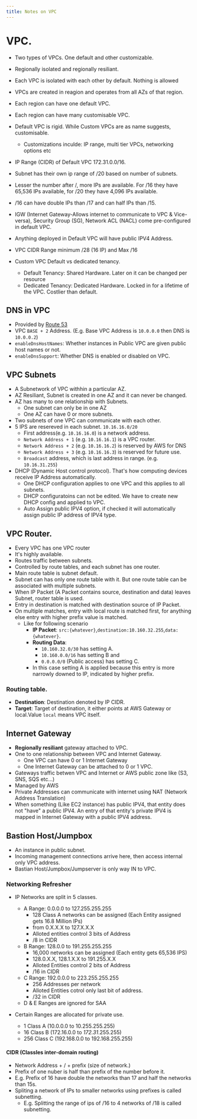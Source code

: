 ```yaml
---
title: Notes on VPC
---
```


# VPC.

- Two types of VPCs. One default and other customizable.
- Regionally isolated and regionally resiliant.
- Each VPC is isolated with each other by default. Nothing is allowed  
- VPCs are created in reagion and operates from all AZs of that region.
- Each region can have one default VPC.
- Each region can have many customisable VPC.
- Default VPC is rigid. While Custom VPCs are as name suggests, customisable.
    - Customizations inculde: IP range, multi tier VPCs, networking options etc
- IP Range (CIDR) of Default VPC 172.31.0.0/16. 
- Subnet has their own ip range of /20 based on number of subnets.
- Lesser the number after /, more IPs are available. For /16 they have 65,536 IPs available, for /20 they have 4,096 IPs available.
- /16 can have double IPs than /17 and can half IPs than /15. 
- IGW (Internet Gateway-Allows internet to communicate to VPC & Vice-versa), Security Group (SG), Network ACL (NACL) come pre-configured in default VPC.
- Anything deployed in Default VPC will have public IPV4 Address.
- VPC CIDR Range minimum /28 (16 IP) and Max /16

- Custom VPC Default vs dedicated tenancy.
    - Default Tenancy: Shared Hardware. Later on it can be changed per resource
    - Dedicated Tenancy: Dedicated Hardware. Locked in for a lifetime of the VPC. Costlier than default.

## DNS in VPC
- Provided by [Route 53](./route53.md)
- VPC `BASE + 2` Address. (E.g. Base VPC Address is `10.0.0.0` then DNS is `10.0.0.2`)
- `enableDnsHostNames`: Whether instances in Public VPC are given public host names or not. 
- `enableDnsSupport`: Whether DNS is enabled or disabled on VPC.



## VPC Subnets
- A Subnetwork of VPC withhin a particular AZ.
- AZ Resiliant, Subnet is created in one AZ and it can never be changed.
- AZ has many to one relationship with Subnets. 
    - One subnet can only be in one AZ
    - One AZ can have 0 or more subnets.
- Two subnets of one VPC can communicate with each other.
- 5 IPS are resereved in each subnet. `10.16.16.0/20`
    - First address(e.g. `10.16.16.0`) is a network address. 
    - `Network Address + 1` (e.g. `10.16.16.1`) is a VPC router.
    - `Network Address + 2` (e.g. `10.16.16.2`) is reserved by AWS for DNS
    - `Network Address + 3` (e.g. `10.16.16.3`) is reserved for future use.
    - `Broadcast` address, which is last address in range. (e.g. `10.16.31.255`)
- DHCP (Dynamic Host control protocol). That's how computing devices receive IP Address automatically.
    - One DHCP configuration applies to one VPC and this applies to all subnets.
    - DHCP configuratoins can not be edited. We have to create new DHCP config and applied to VPC.
    - Auto Assign public IPV4 option, if checked it will automatically assign public IP address of IPV4 type.


## VPC Router.
- Every VPC has one VPC router
- It's highly available. 
- Routes traffic between subnets.
- Controlled by route tables, and each subnet has one router.
- Main route table is subnet default.
- Subnet can has only one route table with it. But one route table can be associated with multiple subnets.
- When IP Packet (A Packet contains source, destination and data) leaves Subnet, router table is used.
- Entry in destination is matched with destination source of IP Packet.
- On multiple matches, entry with local route is matched first, for anything else entry with higher prefix value is matched.
    - Like for following scenario
        - **IP Packet**: `src:{whatever}`,`destination:10.160.32.255`,`data:{whatever}`.
        - **Routing Data**: 
            - `10.160.32.0/30` has setting A. 
            - `10.160.0.0/16` has setting B and 
            - `0.0.0.0/0` (Public access) has setting C. 
        - In this case setting A is applied because this entry is more narrowly downed to IP, indicated by higher prefix.

### Routing table.
- **Destination**: Destination denoted by IP CIDR. 
- **Target**: Target of destination, it either points at AWS Gateway or local.Value  `local` means VPC itself.



## Internet Gateway
- **Regionally resiliant** gateway attached to VPC.
- One to one relationship between VPC and Internet Gateway. 
    - One VPC can have 0 or 1 Internet Gateway
    - One Internet Gateway can be attached to 0 or 1 VPC.
- Gateways traffic betwen VPC and Internet or AWS public zone like (S3, SNS, SQS etc...)
- Managed by AWS
- Private Addresses can communicate with internet using NAT (Network Address Translation)
- When something (Like EC2 instance) has public IPV4, that entity does not "have" a public IPV4. An entry of that entity's private IPV4 is mapped in Internet Gateway with a public IPV4 address.



## Bastion Host/Jumpbox
- An instance in public subnet.
- Incoming management connections arrive here, then access internal only VPC address.
- Bastian Host/Jumpbox/Jumpserver is only way IN to VPC.



### Networking Refresher
- IP Networks are split in 5 classes. 
    - A Range: 0.0.0.0 to 127.255.255.255
        - 128 Class A networks can be assigned (Each Entity assigned gets 16.8 Million IPs)
        - from 0.X.X.X to 127.X.X.X
        - Alloted entities control 3 bits of Address
        - /8 in CIDR
    - B Range: 128.0.0 to 191.255.255.255
        - 16,000 networks can be assigned (Each entity gets 65,536 IPS)
        - 128.0.X.X, 128.1.X.X to 191.255.X.X 
        - Alloted Entities control 2 bits of Address
        - /16 in CIDR
    - C Range: 192.0.0.0 to 223.255.255.255
        - 256 Addresses per network
        - Alloted Entities cotrol only last bit of address.
        - /32 in CIDR
    - D & E Ranges are ignored for SAA

- Certain Ranges are allocated for private use. 
    - 1 Class A (10.0.0.0 to 10.255.255.255)
    - 16 Class B (172.16.0.0 to *172.31*.255.255)
    - 256 Class C (192.168.0.0 to 192.168.255.255)

#### CIDR (Classles inter-domain routing)
- Network Address + / + prefix (size of network.)
- Prefix of one nuber is half than prefix of the number before it.
- E.g. Prefix of 16 have double the networks than 17 and half the networks than 15s.
- Spliting a network of IPs to smaller networks using prefixes is called subnetting.
    - E.g. Splitting the range of ips of /16 to 4 networks of /18 is called subnetting.  
